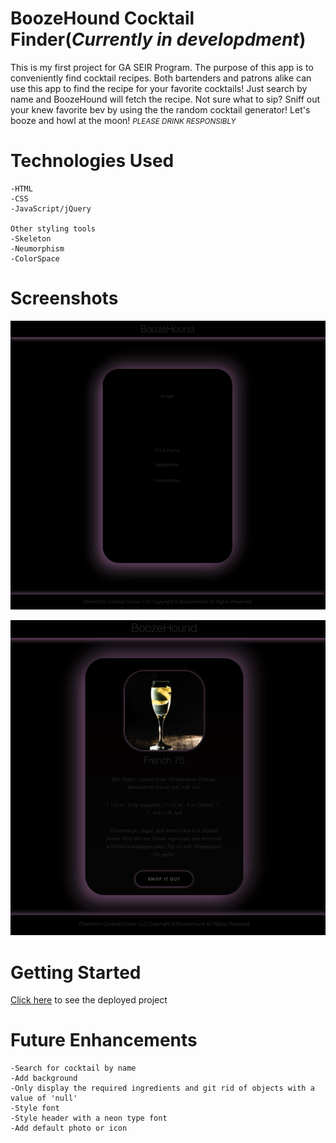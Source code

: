 # BoozeHound Cocktail Finder(*Currently in developdment*)
This is my first project for GA SEIR Program. The purpose of this app is to conveniently find cocktail recipes. Both bartenders and patrons alike can use this app to find the recipe for your favorite cocktails! Just search by name and BoozeHound will fetch the recipe. Not sure what to sip? Sniff out your knew favorite bev by using the the random cocktail generator! Let's booze and howl at the moon! <small>*PLEASE DRINK RESPONSIBLY*</small>

# Technologies Used

    -HTML
    -CSS
    -JavaScript/jQuery
    
    Other styling tools
    -Skeleton
    -Neumorphism
    -ColorSpace

# Screenshots
![Layout](./assets/Layout.png)

![Working](./assets/BoozeHound.png)


# Getting Started
[Click here](https://boozehound.netlify.app/) to see the deployed project

# Future Enhancements 
    -Search for cocktail by name
    -Add background
    -Only display the required ingredients and git rid of objects with a value of 'null'
    -Style font
    -Style header with a neon type font 
    -Add default photo or icon 



 